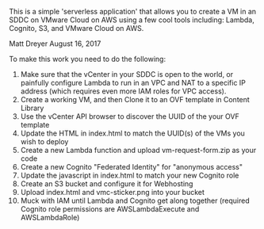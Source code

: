 This is a simple 'serverless application' that allows you to create a VM in
an SDDC on VMware Cloud on AWS using a few cool tools including: Lambda,
Cognito, S3, and VMware Cloud on AWS.

Matt Dreyer
August 16, 2017


To make this work you need to do the following:

1. Make sure that the vCenter in your SDDC is open to the world, or painfully configure Lambda
   to run in an VPC and NAT to a specific IP address (which requires even more IAM roles for VPC access).
2. Create a working VM, and then Clone it to an OVF template in Content Library
3. Use the vCenter API browser to discover the UUID of the your OVF template
4. Update the HTML in index.html to match the UUID(s) of the VMs you wish to deploy
5. Create a new Lambda function and upload vm-request-form.zip as your code
6. Create a new Cognito "Federated Identity" for "anonymous access"
7. Update the javascript in index.html to match your new Cognito role
8. Create an S3 bucket and configure it for Webhosting
9. Upload index.html and vmc-sticker.png into your bucket
10. Muck with IAM until Lambda and Cognito get along together 
   (required Cognito role permissions are AWSLambdaExecute and AWSLambdaRole)